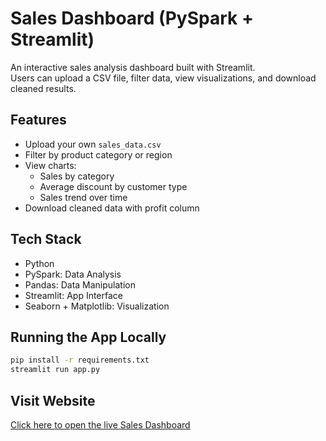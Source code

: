 # Sales Dashboard (PySpark + Streamlit)

An interactive sales analysis dashboard built with Streamlit.  
Users can upload a CSV file, filter data, view visualizations, and download cleaned results.

## Features
- Upload your own `sales_data.csv`
- Filter by product category or region
- View charts:
  - Sales by category
  - Average discount by customer type
  - Sales trend over time
- Download cleaned data with profit column

## Tech Stack
- Python
- PySpark: Data Analysis
- Pandas: Data Manipulation
- Streamlit: App Interface
- Seaborn + Matplotlib: Visualization

## Running the App Locally

```bash
pip install -r requirements.txt
streamlit run app.py
```
## Visit Website
[Click here to open the live Sales Dashboard](https://sales-analysis-dashboard-lcbicbus32qtqgucvzymp2.streamlit.app/)
